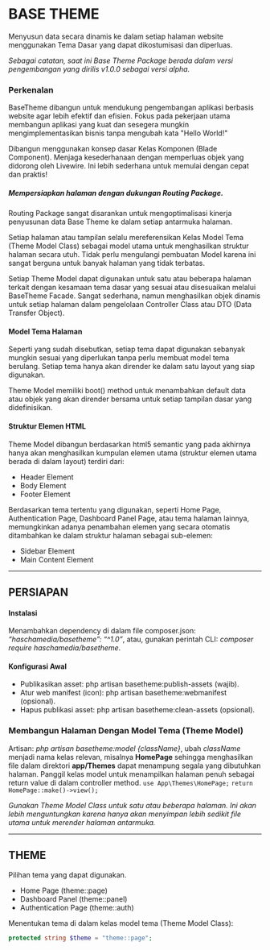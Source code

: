 # BASE THEME
Menyusun data secara dinamis ke dalam setiap halaman website menggunakan Tema Dasar yang dapat dikostumisasi dan diperluas.

_Sebagai catatan, saat ini Base Theme Package berada dalam versi pengembangan yang dirilis v1.0.0 sebagai versi alpha._

### Perkenalan
BaseTheme dibangun untuk mendukung pengembangan aplikasi berbasis website agar lebih efektif dan efisien. Fokus pada pekerjaan utama membangun aplikasi yang kuat dan sesegera mungkin mengimplementasikan bisnis tanpa mengubah kata "Hello World!"

Dibangun menggunakan konsep dasar Kelas Komponen (Blade Component). Menjaga kesederhanaan dengan memperluas objek yang didorong oleh Livewire. Ini lebih sederhana untuk memulai dengan cepat dan praktis!

##### Mempersiapkan halaman dengan dukungan Routing Package.
Routing Package sangat disarankan untuk mengoptimalisasi kinerja penyusunan data Base Theme ke dalam setiap antarmuka halaman.

Setiap halaman atau tampilan selalu mereferensikan Kelas Model Tema (Theme Model Class) sebagai model utama untuk menghasilkan struktur halaman secara utuh. Tidak perlu mengulangi pembuatan Model karena ini sangat berguna untuk banyak halaman yang tidak terbatas.

Setiap Theme Model dapat digunakan untuk satu atau beberapa halaman terkait dengan kesamaan tema dasar yang sesuai atau disesuaikan melalui BaseTheme Facade. Sangat sederhana, namun menghasilkan objek dinamis untuk setiap halaman dalam pengelolaan Controller Class atau DTO (Data Transfer Object).

#### Model Tema Halaman
Seperti yang sudah disebutkan, setiap tema dapat digunakan sebanyak mungkin sesuai yang diperlukan tanpa perlu membuat model tema berulang. Setiap tema hanya akan dirender ke dalam satu layout yang siap digunakan.

Theme Model memiliki boot() method untuk menambahkan default data atau objek yang akan dirender bersama untuk setiap tampilan dasar yang didefinisikan.

#### Struktur Elemen HTML
Theme Model dibangun berdasarkan html5 semantic yang pada akhirnya hanya akan menghasilkan kumpulan elemen utama (struktur elemen utama berada di dalam layout) terdiri dari:
+ Header Element
+ Body Element
+ Footer Element

Berdasarkan tema tertentu yang digunakan, seperti Home Page, Authentication Page, Dashboard Panel Page, atau tema halaman lainnya, memungkinkan adanya penambahan elemen yang secara otomatis ditambahkan ke dalam struktur halaman sebagai sub-elemen:
+ Sidebar Element
+ Main Content Element

_____________________________________________________________
## PERSIAPAN

#### Instalasi
Menambahkan dependency di dalam file composer.json: _“haschamedia/basetheme”: “^1.0”_, atau, gunakan perintah CLI: _composer require haschamedia/basetheme_.

#### Konfigurasi Awal
+ Publikasikan asset: php artisan basetheme:publish-assets (wajib).
+ Atur web manifest (icon): php artisan basetheme:webmanifest (opsional).
+ Hapus publikasi asset: php artisan basetheme:clean-assets (opsional).

### Membangun Halaman Dengan Model Tema (Theme Model)
Artisan: _php artisan basetheme:model {className}_, ubah _className_ menjadi nama kelas relevan, misalnya **HomePage** sehingga menghasilkan file dalam direktori **app/Themes** dapat menampung segala yang dibutuhkan halaman.
Panggil kelas model untuk menampilkan halaman penuh sebagai return value di dalam controller method.
``use App\Themes\HomePage;``
``return HomePage::make()->view();``

_Gunakan Theme Model Class untuk satu atau beberapa halaman. Ini akan lebih menguntungkan karena hanya akan menyimpan lebih sedikit file utama untuk merender halaman antarmuka._

_____________________________________________________________
## THEME
Pilihan tema yang dapat digunakan.
+ Home Page (theme::page)
+ Dashboard Panel (theme::panel)
+ Authentication Page (theme::auth)

Menentukan tema di dalam kelas model tema (Theme Model Class):
```php
protected string $theme = "theme::page";